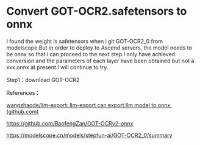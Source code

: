 # Convert GOT-OCR2.safetensors to onnx


I found the weight is safetensors when i git GOT-OCR2_0 from modelscope.But in order to deploy to Ascend servers, the model needs to be onnx so that i can proceed to the next step.I only have achieved conversion and the parameters of each layer have been obtained but not a xxx.onnx at present.I will continue to try.

Step1：download GOT-OCR2 

References：

[wangzhaode/llm-export: llm-export can export llm model to onnx. (github.com)](https://github.com/wangzhaode/llm-export)

https://github.com/BaofengZan/GOT-OCRv2-onnx

https://modelscope.cn/models/stepfun-ai/GOT-OCR2_0/summary
